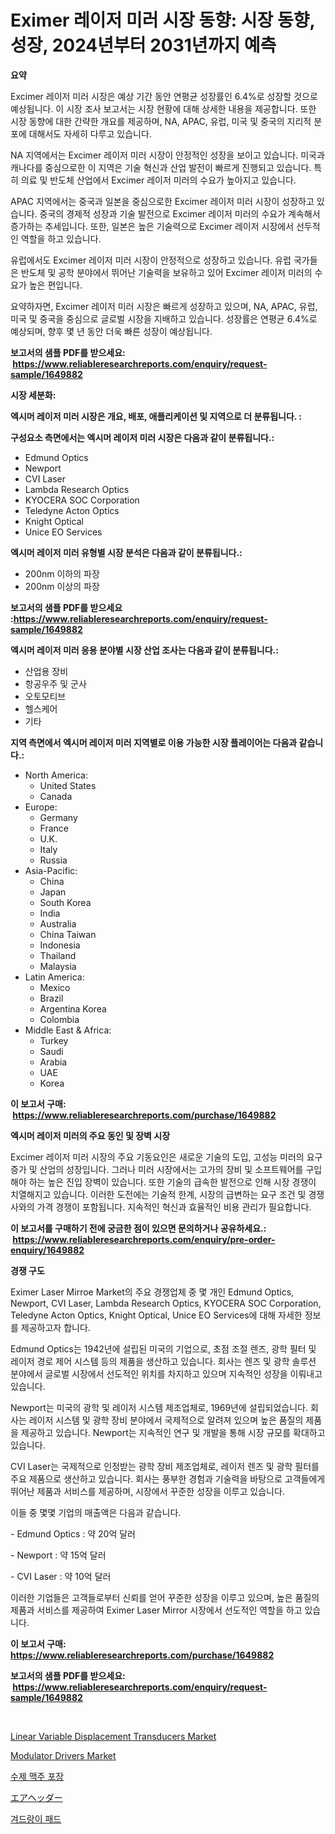 <p><h1>Eximer 레이저 미러 시장 동향: 시장 동향, 성장, 2024년부터 2031년까지 예측</h1></p><p><strong>요약</strong></p>
<p><p>Excimer 레이저 미러 시장은 예상 기간 동안 연평균 성장률인 6.4%로 성장할 것으로 예상됩니다. 이 시장 조사 보고서는 시장 현황에 대해 상세한 내용을 제공합니다. 또한 시장 동향에 대한 간략한 개요를 제공하며, NA, APAC, 유럽, 미국 및 중국의 지리적 분포에 대해서도 자세히 다루고 있습니다.</p><p>NA 지역에서는 Excimer 레이저 미러 시장이 안정적인 성장을 보이고 있습니다. 미국과 캐나다를 중심으로한 이 지역은 기술 혁신과 산업 발전이 빠르게 진행되고 있습니다. 특히 의료 및 반도체 산업에서 Excimer 레이저 미러의 수요가 높아지고 있습니다.</p><p>APAC 지역에서는 중국과 일본을 중심으로한 Excimer 레이저 미러 시장이 성장하고 있습니다. 중국의 경제적 성장과 기술 발전으로 Excimer 레이저 미러의 수요가 계속해서 증가하는 추세입니다. 또한, 일본은 높은 기술력으로 Excimer 레이저 시장에서 선두적인 역할을 하고 있습니다.</p><p>유럽에서도 Excimer 레이저 미러 시장이 안정적으로 성장하고 있습니다. 유럽 국가들은 반도체 및 공학 분야에서 뛰어난 기술력을 보유하고 있어 Excimer 레이저 미러의 수요가 높은 편입니다.</p><p>요약하자면, Excimer 레이저 미러 시장은 빠르게 성장하고 있으며, NA, APAC, 유럽, 미국 및 중국을 중심으로 글로벌 시장을 지배하고 있습니다. 성장률은 연평균 6.4%로 예상되며, 향후 몇 년 동안 더욱 빠른 성장이 예상됩니다.</p></p>
<p><strong>보고서의 샘플 PDF를 받으세요: &nbsp;<a href="https://www.reliableresearchreports.com/enquiry/request-sample/1649882">https://www.reliableresearchreports.com/enquiry/request-sample/1649882</a></strong></p>
<p><strong>시장 세분화:</strong></p>
<p><strong> 엑시머 레이저 미러 시장은 개요, 배포, 애플리케이션 및 지역으로 더 분류됩니다. :</strong></p>
<p><strong>구성요소 측면에서는 엑시머 레이저 미러 시장은 다음과 같이 분류됩니다.:</strong></p>
<p><ul><li>Edmund Optics</li><li>Newport</li><li>CVI Laser</li><li>Lambda Research Optics</li><li>KYOCERA SOC Corporation</li><li>Teledyne Acton Optics</li><li>Knight Optical</li><li>Unice EO Services</li></ul></p>
<p><strong> 엑시머 레이저 미러 유형별 시장 분석은 다음과 같이 분류됩니다.:</strong></p>
<p><ul><li>200nm 이하의 파장</li><li>200nm 이상의 파장</li></ul></p>
<p><strong>보고서의 샘플 PDF를 받으세요 :<a href="https://www.reliableresearchreports.com/enquiry/request-sample/1649882">https://www.reliableresearchreports.com/enquiry/request-sample/1649882</a></strong></p>
<p><strong> 엑시머 레이저 미러 응용 분야별 시장 산업 조사는 다음과 같이 분류됩니다.:</strong></p>
<p><ul><li>산업용 장비</li><li>항공우주 및 군사</li><li>오토모티브</li><li>헬스케어</li><li>기타</li></ul></p>
<p><strong>지역 측면에서 엑시머 레이저 미러 지역별로 이용 가능한 시장 플레이어는 다음과 같습니다.:</strong></p>
<p><ul>
    <li>
        North America:
        <ul>
            <li>United States</li>
            <li>Canada</li>
        </ul>
    </li>
    <li>
        Europe:
        <ul>
            <li>Germany</li>
            <li>France</li>
            <li>U.K.</li>
            <li>Italy</li>
            <li>Russia</li>
        </ul>
    </li>
    <li>
        Asia-Pacific:
        <ul>
            <li>China</li>
            <li>Japan</li>
            <li>South Korea</li>
            <li>India</li>
            <li>Australia</li>
            <li>China Taiwan</li>
            <li>Indonesia</li>
            <li>Thailand</li>
            <li>Malaysia</li>
        </ul>
    </li>
    <li>
        Latin America:
        <ul>
            <li>Mexico</li>
            <li>Brazil</li>
            <li>Argentina Korea</li>
            <li>Colombia</li>
        </ul>
    </li>
    <li>
        Middle East & Africa:
        <ul>
            <li>Turkey</li>
            <li>Saudi</li>
            <li>Arabia</li>
            <li>UAE</li>
            <li>Korea</li>
        </ul>
    </li>
    </ul></p>
<p><strong>이 보고서 구매: &nbsp;<a href="https://www.reliableresearchreports.com/purchase/1649882">https://www.reliableresearchreports.com/purchase/1649882</a></strong></p>
<p><strong>엑시머 레이저 미러의 주요 동인 및 장벽 시장</strong></p>
<p><p>Excimer 레이저 미러 시장의 주요 기동요인은 새로운 기술의 도입, 고성능 미러의 요구 증가 및 산업의 성장입니다. 그러나 미러 시장에서는 고가의 장비 및 소프트웨어를 구입해야 하는 높은 진입 장벽이 있습니다. 또한 기술의 급속한 발전으로 인해 시장 경쟁이 치열해지고 있습니다. 이러한 도전에는 기술적 한계, 시장의 급변하는 요구 조건 및 경쟁사와의 가격 경쟁이 포함됩니다. 지속적인 혁신과 효율적인 비용 관리가 필요합니다.</p></p>
<p><strong>이 보고서를 구매하기 전에 궁금한 점이 있으면 문의하거나 공유하세요.: &nbsp;<a href="https://www.reliableresearchreports.com/enquiry/pre-order-enquiry/1649882">https://www.reliableresearchreports.com/enquiry/pre-order-enquiry/1649882</a></strong></p>
<p><strong>경쟁 구도</strong></p>
<p><p>Eximer Laser Mirroe Market의 주요 경쟁업체 중 몇 개인 Edmund Optics, Newport, CVI Laser, Lambda Research Optics, KYOCERA SOC Corporation, Teledyne Acton Optics, Knight Optical, Unice EO Services에 대해 자세한 정보를 제공하고자 합니다.</p><p>Edmund Optics는 1942년에 설립된 미국의 기업으로, 초점 조절 렌즈, 광학 필터 및 레이저 경로 제어 시스템 등의 제품을 생산하고 있습니다. 회사는 렌즈 및 광학 솔루션 분야에서 글로벌 시장에서 선도적인 위치를 차지하고 있으며 지속적인 성장을 이뤄내고 있습니다.</p><p>Newport는 미국의 광학 및 레이저 시스템 제조업체로, 1969년에 설립되었습니다. 회사는 레이저 시스템 및 광학 장비 분야에서 국제적으로 알려져 있으며 높은 품질의 제품을 제공하고 있습니다. Newport는 지속적인 연구 및 개발을 통해 시장 규모를 확대하고 있습니다.</p><p>CVI Laser는 국제적으로 인정받는 광학 장비 제조업체로, 레이저 렌즈 및 광학 필터를 주요 제품으로 생산하고 있습니다. 회사는 풍부한 경험과 기술력을 바탕으로 고객들에게 뛰어난 제품과 서비스를 제공하며, 시장에서 꾸준한 성장을 이루고 있습니다.</p><p>이들 중 몇몇 기업의 매출액은 다음과 같습니다.</p><p>- Edmund Optics : 약 20억 달러</p><p>- Newport : 약 15억 달러</p><p>- CVI Laser : 약 10억 달러</p><p>이러한 기업들은 고객들로부터 신뢰를 얻어 꾸준한 성장을 이루고 있으며, 높은 품질의 제품과 서비스를 제공하여 Eximer Laser Mirror 시장에서 선도적인 역할을 하고 있습니다.</p></p>
<p><strong>이 보고서 구매: &nbsp; <a href="https://www.reliableresearchreports.com/purchase/1649882">https://www.reliableresearchreports.com/purchase/1649882</a></strong></p>
<p><strong>보고서의 샘플 PDF를 받으세요: &nbsp;<a href="https://www.reliableresearchreports.com/enquiry/request-sample/1649882">https://www.reliableresearchreports.com/enquiry/request-sample/1649882</a></strong><strong></strong></p>
<p>&nbsp;</p>
<p><p><a href="https://github.com/juniordelafrance/Market-Research-Report-List-2/blob/main/linear-variable-displacement-transducers-market.md">Linear Variable Displacement Transducers Market</a></p><p><a href="https://github.com/jaidynmorantestelletmjzya/Market-Research-Report-List-2/blob/main/modulator-drivers-market.md">Modulator Drivers Market</a></p><p><a href="https://github.com/nuekbpymrrz5/Market-Research-Report-List-1/blob/main/83066629823.md">수제 맥주 포장</a></p><p><a href="https://github.com/hilmi-2a/Market-Research-Report-List-1/blob/main/728357810680.md">エアヘッダー</a></p><p><a href="https://github.com/BrettWeberrt8767765/Market-Research-Report-List-1/blob/main/12136549824.md">겨드랑이 패드</a></p></p>